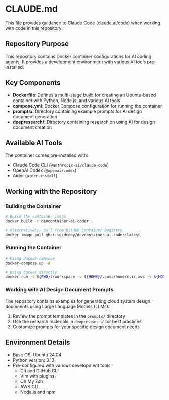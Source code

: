 # CLAUDE.md

This file provides guidance to Claude Code (claude.ai/code) when working with code in this repository.

## Repository Purpose

This repository contains Docker container configurations for AI coding agents. It provides a development environment with various AI tools pre-installed.

## Key Components

- **Dockerfile**: Defines a multi-stage build for creating an Ubuntu-based container with Python, Node.js, and various AI tools
- **compose.yml**: Docker Compose configuration for running the container
- **prompts/**: Directory containing example prompts for AI design document generation
- **deepresearch/**: Directory containing research on using AI for design document creation

## Available AI Tools

The container comes pre-installed with:
- Claude Code CLI (`@anthropic-ai/claude-code`)
- OpenAI Codex (`@openai/codex`)
- Aider (`aider-install`)

## Working with the Repository

### Building the Container

```sh
# Build the container image
docker build -t devcontainer-ai-coder .

# Alternatively, pull from GitHub Container Registry
docker image pull ghcr.io/dceoy/devcontainer-ai-coder:latest
```

### Running the Container

```sh
# Using docker-compose
docker-compose up -d

# Using docker directly
docker run -v ${PWD}:/workspace -v ${HOME}/.aws:/home/cli/.aws -v ${HOME}/.gitconfig:/home/cli/.gitconfig -w /workspace --entrypoint /usr/bin/zsh -it dceoy/devcontainer-ai-coder:latest
```

### Working with AI Design Document Prompts

The repository contains examples for generating cloud system design documents using Large Language Models (LLMs):

1. Review the prompt templates in the `prompts/` directory
2. Use the research materials in `deepresearch/` for best practices
3. Customize prompts for your specific design document needs

## Environment Details

- Base OS: Ubuntu 24.04
- Python version: 3.13
- Pre-configured with various development tools:
  - Git and GitHub CLI
  - Vim with plugins
  - Oh My Zsh
  - AWS CLI
  - Node.js and npm